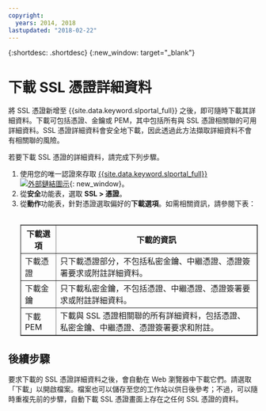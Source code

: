 ```yaml
---
copyright:
  years: 2014, 2018
lastupdated: "2018-02-22"
---
```


{:shortdesc: .shortdesc}
{:new_window: target="_blank"}

# 下載 SSL 憑證詳細資料

將 SSL 憑證新增至 {{site.data.keyword.slportal_full}} 之後，即可隨時下載其詳細資料。下載可包括憑證、金鑰或 PEM，其中包括所有與 SSL 憑證相關聯的可用詳細資料。SSL 憑證詳細資料會安全地下載，因此透過此方法擷取詳細資料不會有相關聯的風險。

若要下載 SSL 憑證的詳細資料，請完成下列步驟。

1. 使用您的唯一認證來存取 [{{site.data.keyword.slportal_full}} ![外部鏈結圖示](../../icons/launch-glyph.svg "外部鏈結圖示")](https://control.softlayer.com/){: new_window}。
2. 從**安全**功能表，選取 **SSL > 憑證**。
3. 從**動作**功能表，針對憑證選取偏好的**下載選項**。如需相關資訊，請參閱下表：<br /> <br /><table border="1"><tr><th>下載選項</th><th>下載的資訊</th></tr><tr><td>下載憑證</td><td>只下載憑證部分，不包括私密金鑰、中繼憑證、憑證簽署要求或附註詳細資料。</td></tr><tr><td>下載金鑰</td><td>只下載私密金鑰，不包括憑證、中繼憑證、憑證簽署要求或附註詳細資料。</td></tr><tr><td>下載 PEM</td><td>下載與 SSL 憑證相關聯的所有詳細資料，包括憑證、私密金鑰、中繼憑證、憑證簽署要求和附註。</td></tr></table>

## 後續步驟

要求下載的 SSL 憑證詳細資料之後，會自動在 Web 瀏覽器中下載它們。請選取「下載」以開啟檔案。檔案也可以儲存至您的工作站以供日後參考；不過，可以隨時重複先前的步驟，自動下載 SSL 憑證畫面上存在之任何 SSL 憑證的資料。
